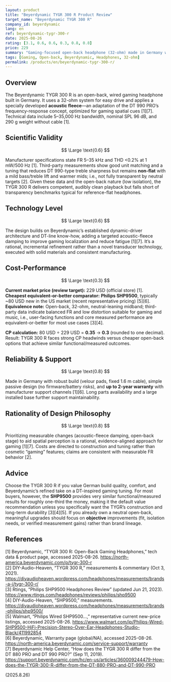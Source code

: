 ```yaml
---
layout: product
title: "Beyerdynamic TYGR 300 R Product Review"
target_name: "Beyerdynamic TYGR 300 R"
company_id: beyerdynamic
lang: en
ref: beyerdynamic-tygr-300-r
date: 2025-08-26
rating: [3.1, 0.6, 0.6, 0.3, 0.8, 0.8]
price: 229
summary: "Gaming-focused open-back headphone (32-ohm) made in Germany with an acoustic-fleece damping scheme derived from the DT 990 PRO’s response; solid fundamentals but faces tough cost-performance versus cheaper open-back alternatives."
tags: [Gaming, Open-back, Beyerdynamic, Headphones, 32-ohm]
permalink: /products/en/beyerdynamic-tygr-300-r/
---
```


## Overview

The Beyerdynamic TYGR 300 R is an open-back, wired gaming headphone built in Germany. It uses a 32-ohm system for easy drive and applies a specially developed **acoustic fleece**—an adaptation of the DT 990 PRO’s frequency-response concept, optimized for gaming spatial cues [1][7]. Technical data include 5–35,000 Hz bandwidth, nominal SPL 96 dB, and 290 g weight without cable [1].

## Scientific Validity

$$ \Large \text{0.6} $$

Manufacturer specifications state FR 5–35 kHz and THD <0.2% at 1 mW/500 Hz [1]. Third-party measurements show good unit matching and a tuning that reduces DT 990-type treble sharpness but remains **non-flat** with a mild bass/treble lift and warmer mids; i.e., not fully transparent by neutral targets [2]. Given these data and the open-back nature (low isolation), the TYGR 300 R delivers competent, audibly clean playback but falls short of transparency benchmarks typical for reference-flat headphones.

## Technology Level

$$ \Large \text{0.6} $$

The design builds on Beyerdynamic’s established dynamic-driver architecture and DT-line know-how, adding a targeted acoustic-fleece damping to improve gaming localization and reduce fatigue [1][7]. It’s a rational, incremental refinement rather than a novel transducer technology, executed with solid materials and consistent manufacturing.

## Cost-Performance

$$ \Large \text{0.3} $$

**Current market price (review target):** 229 USD (official store) [1].  
**Cheapest equivalent-or-better comparator:** **Philips SHP9500**, typically ~80 USD new in the US market (recent representative pricing) [5][6].  
**Equivalence note:** Open-back, 32-ohm, neutral-leaning midband; third-party data indicate balanced FR and low distortion suitable for gaming and music, i.e., user-facing functions and core measured performance are equivalent-or-better for most use cases [3][4].

**CP calculation:** 80 USD ÷ 229 USD = **0.35** → **0.3** (rounded to one decimal).  
Result: TYGR 300 R faces strong CP headwinds versus cheaper open-back options that achieve similar functional/measured outcomes.

## Reliability & Support

$$ \Large \text{0.8} $$

Made in Germany with robust build (velour pads, fixed 1.6 m cable), simple passive design (no firmware/battery risks), and **up to 2-year warranty** with manufacturer support channels [1][6]. Long parts availability and a large installed base further support maintainability.

## Rationality of Design Philosophy

$$ \Large \text{0.8} $$

Prioritizing measurable changes (acoustic-fleece damping, open-back stage) to aid spatial perception is a rational, evidence-aligned approach for gaming [1][7]. Costs are directed to construction and tuning rather than cosmetic “gaming” features; claims are consistent with measurable FR behavior [2].

## Advice

Choose the TYGR 300 R if you value German build quality, comfort, and Beyerdynamic’s refined take on a DT-inspired gaming tuning. For most buyers, however, the **SHP9500** provides very similar functional/measured results for roughly one-third the money, making it the default value recommendation unless you specifically want the TYGR’s construction and long-term durability [3][4][5]. If you already own a neutral open-back, meaningful upgrades should focus on **objective** improvements (fit, isolation needs, or verified measurement gains) rather than brand lineage.

## References

[1] Beyerdynamic, “TYGR 300 R: Open-Back Gaming Headphones,” tech data & product page, accessed 2025-08-26. https://north-america.beyerdynamic.com/p/tygr-300-r  
[2] DIY-Audio-Heaven, “TYGR 300 R,” measurements & commentary (Oct 3, 2021). https://diyaudioheaven.wordpress.com/headphones/measurements/brands-a-i/tygr-300-r/  
[3] Rtings, “Philips SHP9500 Headphones Review” (updated Jun 21, 2023). https://www.rtings.com/headphones/reviews/philips/shp9500  
[4] DIY-Audio-Heaven, “SHP9500,” measurements. https://diyaudioheaven.wordpress.com/headphones/measurements/brands-philips/shp9500/  
[5] Walmart, “Philips Wired SHP9500…,” representative current new-price listings, accessed 2025-08-26. https://www.walmart.com/ip/Philips-Wired-SHP9500-HiFi-Precision-Stereo-Over-Ear-Headphones-Studio-Black/411992854  
[6] Beyerdynamic, Warranty page (global/NA), accessed 2025-08-26. https://north-america.beyerdynamic.com/service-support/warranty  
[7] Beyerdynamic Help Center, “How does the TYGR 300 R differ from the DT 880 PRO and DT 990 PRO?” (Sep 11, 2019). https://support.beyerdynamic.com/hc/en-us/articles/360009244479-How-does-the-TYGR-300-R-differ-from-the-DT-880-PRO-and-DT-990-PRO

(2025.8.26)

